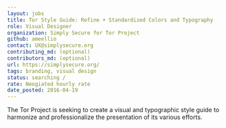 ```yaml
---
layout: jobs
title: Tor Style Guide: Refine + Standardized Colors and Typography
role: Visual Designer 
organization: Simply Secure for Tor Project
github: ameellio
contact: UX@simplysecure.org
contributing_md: (optional) 
contributors_md: (optional) 
url: https://simplysecure.org/
tags: branding, visual design
status: searching / 
rate: Neogiated hourly rate
date_posted: 2016-04-19
---
```

The Tor Project is seeking to create a visual and typographic style guide to harmonize and professionalize the presentation of its various efforts. 
